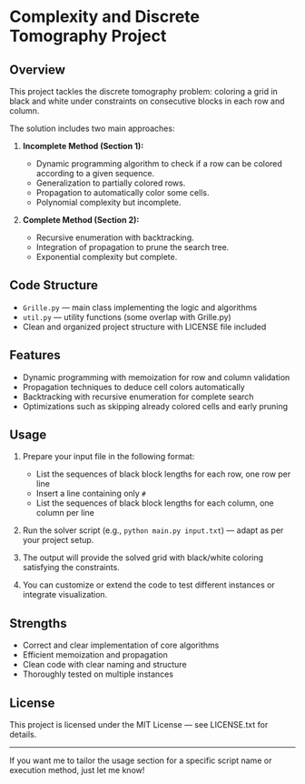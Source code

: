 # Complexity and Discrete Tomography Project

## Overview

This project tackles the discrete tomography problem: coloring a grid in black and white under constraints on consecutive blocks in each row and column.

The solution includes two main approaches:

1. **Incomplete Method (Section 1):**

   * Dynamic programming algorithm to check if a row can be colored according to a given sequence.
   * Generalization to partially colored rows.
   * Propagation to automatically color some cells.
   * Polynomial complexity but incomplete.

2. **Complete Method (Section 2):**

   * Recursive enumeration with backtracking.
   * Integration of propagation to prune the search tree.
   * Exponential complexity but complete.

## Code Structure

* `Grille.py` — main class implementing the logic and algorithms
* `util.py` — utility functions (some overlap with Grille.py)
* Clean and organized project structure with LICENSE file included

## Features

* Dynamic programming with memoization for row and column validation
* Propagation techniques to deduce cell colors automatically
* Backtracking with recursive enumeration for complete search
* Optimizations such as skipping already colored cells and early pruning

## Usage

1. Prepare your input file in the following format:

   * List the sequences of black block lengths for each row, one row per line
   * Insert a line containing only `#`
   * List the sequences of black block lengths for each column, one column per line

2. Run the solver script (e.g., `python main.py input.txt`) — adapt as per your project setup.

3. The output will provide the solved grid with black/white coloring satisfying the constraints.

4. You can customize or extend the code to test different instances or integrate visualization.

## Strengths

* Correct and clear implementation of core algorithms
* Efficient memoization and propagation
* Clean code with clear naming and structure
* Thoroughly tested on multiple instances


## License

This project is licensed under the MIT License — see LICENSE.txt for details.

---

If you want me to tailor the usage section for a specific script name or execution method, just let me know!
